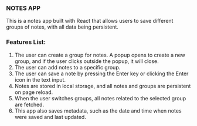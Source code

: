 ### NOTES APP
This is a notes app built with React that allows users to save different groups of notes, with all data being persistent.

### Features List:

1. The user can create a group for notes. A popup opens to create a new group, and if the user clicks outside the popup, it will close.
2. The user can add notes to a specific group.
3. The user can save a note by pressing the Enter key or clicking the Enter icon in the text input.
4. Notes are stored in local storage, and all notes and groups are persistent on page reload.
5. When the user switches groups, all notes related to the selected group are fetched.
6. This app also saves metadata, such as the date and time when notes were saved and last updated.